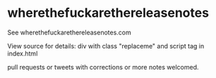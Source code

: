 wherethefuckarethereleasenotes
==============================

See wherethefuckarethereleasenotes.com

View source for details: div with class "replaceme" and script tag in index.html

pull requests or tweets with corrections or more notes welcomed.
